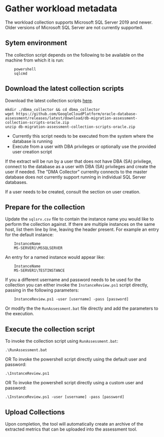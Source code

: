# Gather workload metadata

The workload collection supports Microsoft SQL Server 2019 and newer.  Older versions of Microsoft SQL Server are not currently supported.

## Sytem environment

The collection script depends on the following to be available on the machine from which it is run:
```command prompt
	powershell
	sqlcmd
```

## Download the latest collection scripts

Download the latest collection scripts [here](https://github.com/GoogleCloudPlatform/oracle-database-assessment/releases/latest/download/db-migration-assessment-collection-scripts-oracle.zip).

```shell
mkdir ./dbma_collector && cd dbma_collector
wget https://github.com/GoogleCloudPlatform/oracle-database-assessment/releases/latest/download/db-migration-assessment-collection-scripts-oracle.zip  
unzip db-migration-assessment-collection-scripts-oracle.zip
```

- Currently this script needs to be executed from the system where the database is running
- Execute from a user with DBA privileges or optionally use the provided user creation script

If the extract will be run by a user that does not have DBA (SA) privilege, connect to the database as a user with DBA (SA) privileges and create the user if needed.  The "DMA Collector" currenlty connects to the master database does not currently support running in individual SQL Server databases.

If a user needs to be created, consult the section on user creation.

## Prepare for the collection
Update the `sqlsrv.csv` file to contain the instance name you would like to perform the collection against.  If there are multiple instances on the same host, list them line by line, leaving the header present.  For example an entry for the default instance:

```csv
	InstanceName
	MS-SERVER1\MSSQLSERVER
```
An entry for a named instance would appear like:
```csv
	InstanceName
	MS-SERVER1\TESTINSTANCE
```

If you a different username and password needs to be used for the collection you can either invoke the `InstanceReview.ps1` script directly, passing in the following parameters:

```shell
	InstanceReview.ps1 -user [username] -pass [password]
```

Or modify the the `RunAssessment.bat` file directly and add the parameters to the execution.

## Execute the collection script

To invoke the collection script using `RunAssessment.bat`:
```shell
.\RunAssessment.bat
```
OR
To invoke the powershell script directly using the default user and password:
```shell
.\InstanceReview.ps1
```
OR
To invoke the powershell script directly using a custom user and password:
```shell
.\InstanceReview.ps1 -user [username] -pass [password]
```

## Upload Collections

Upon completion, the tool will automatically create an archive of the extracted metrics that can be uploaded into the assessment tool.
